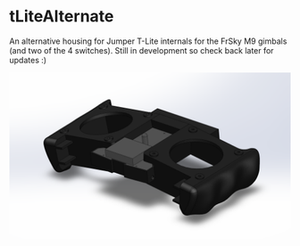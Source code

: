 # tLiteAlternate

An alternative housing for Jumper T-Lite internals for the FrSky M9 gimbals (and two of the 4 switches). Still in development so check back later for updates :)

<img src="/assets/tLiteAlternate Render.png" title="Render">
